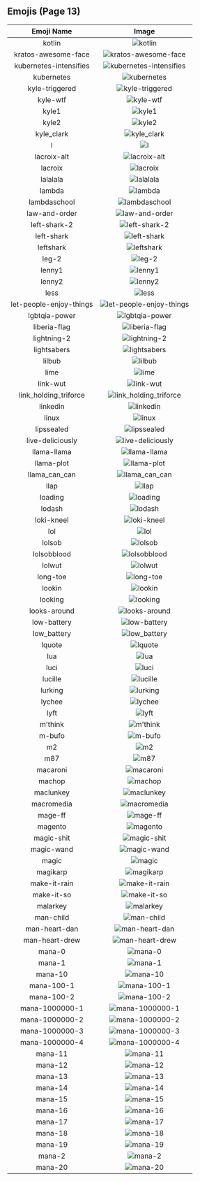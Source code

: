 
  ## Emojis (Page 13)
  |Emoji Name|Image|
  | :-: | :-: |
  |kotlin| ![kotlin](/emojis/denverdevs/kotlin.png)|
  |kratos-awesome-face| ![kratos-awesome-face](/emojis/denverdevs/kratos-awesome-face.jpg)|
  |kubernetes-intensifies| ![kubernetes-intensifies](/emojis/denverdevs/kubernetes-intensifies.gif)|
  |kubernetes| ![kubernetes](/emojis/denverdevs/kubernetes.png)|
  |kyle-triggered| ![kyle-triggered](/emojis/denverdevs/kyle-triggered.gif)|
  |kyle-wtf| ![kyle-wtf](/emojis/denverdevs/kyle-wtf.png)|
  |kyle1| ![kyle1](/emojis/denverdevs/kyle1.jpg)|
  |kyle2| ![kyle2](/emojis/denverdevs/kyle2.jpg)|
  |kyle_clark| ![kyle_clark](/emojis/denverdevs/kyle_clark.png)|
  |l| ![l](/emojis/denverdevs/l.jpg)|
  |lacroix-alt| ![lacroix-alt](/emojis/denverdevs/lacroix-alt.png)|
  |lacroix| ![lacroix](/emojis/denverdevs/lacroix.png)|
  |lalalala| ![lalalala](/emojis/denverdevs/lalalala.gif)|
  |lambda| ![lambda](/emojis/denverdevs/lambda.png)|
  |lambdaschool| ![lambdaschool](/emojis/denverdevs/lambdaschool.png)|
  |law-and-order| ![law-and-order](/emojis/denverdevs/law-and-order.png)|
  |left-shark-2| ![left-shark-2](/emojis/denverdevs/left-shark-2.gif)|
  |left-shark| ![left-shark](/emojis/denverdevs/left-shark.png)|
  |leftshark| ![leftshark](/emojis/denverdevs/leftshark.gif)|
  |leg-2| ![leg-2](/emojis/denverdevs/leg-2.png)|
  |lenny1| ![lenny1](/emojis/denverdevs/lenny1.gif)|
  |lenny2| ![lenny2](/emojis/denverdevs/lenny2.gif)|
  |less| ![less](/emojis/denverdevs/less.png)|
  |let-people-enjoy-things| ![let-people-enjoy-things](/emojis/denverdevs/let-people-enjoy-things.png)|
  |lgbtqia-power| ![lgbtqia-power](/emojis/denverdevs/lgbtqia-power.png)|
  |liberia-flag| ![liberia-flag](/emojis/denverdevs/liberia-flag.png)|
  |lightning-2| ![lightning-2](/emojis/denverdevs/lightning-2.gif)|
  |lightsabers| ![lightsabers](/emojis/denverdevs/lightsabers.jpg)|
  |lilbub| ![lilbub](/emojis/denverdevs/lilbub.png)|
  |lime| ![lime](/emojis/denverdevs/lime.png)|
  |link-wut| ![link-wut](/emojis/denverdevs/link-wut.gif)|
  |link_holding_triforce| ![link_holding_triforce](/emojis/denverdevs/link_holding_triforce.png)|
  |linkedin| ![linkedin](/emojis/denverdevs/linkedin.png)|
  |linux| ![linux](/emojis/denverdevs/linux.png)|
  |lipssealed| ![lipssealed](/emojis/denverdevs/lipssealed.gif)|
  |live-deliciously| ![live-deliciously](/emojis/denverdevs/live-deliciously.png)|
  |llama-llama| ![llama-llama](/emojis/denverdevs/llama-llama.png)|
  |llama-plot| ![llama-plot](/emojis/denverdevs/llama-plot.gif)|
  |llama_can_can| ![llama_can_can](/emojis/denverdevs/llama_can_can.gif)|
  |llap| ![llap](/emojis/denverdevs/llap.png)|
  |loading| ![loading](/emojis/denverdevs/loading.gif)|
  |lodash| ![lodash](/emojis/denverdevs/lodash.png)|
  |loki-kneel| ![loki-kneel](/emojis/denverdevs/loki-kneel.png)|
  |lol| ![lol](/emojis/denverdevs/lol.gif)|
  |lolsob| ![lolsob](/emojis/denverdevs/lolsob.png)|
  |lolsobblood| ![lolsobblood](/emojis/denverdevs/lolsobblood.png)|
  |lolwut| ![lolwut](/emojis/denverdevs/lolwut.png)|
  |long-toe| ![long-toe](/emojis/denverdevs/long-toe.gif)|
  |lookin| ![lookin](/emojis/denverdevs/lookin.png)|
  |looking| ![looking](/emojis/denverdevs/looking.gif)|
  |looks-around| ![looks-around](/emojis/denverdevs/looks-around.gif)|
  |low-battery| ![low-battery](/emojis/denverdevs/low-battery.gif)|
  |low_battery| ![low_battery](/emojis/denverdevs/low_battery.gif)|
  |lquote| ![lquote](/emojis/denverdevs/lquote.gif)|
  |lua| ![lua](/emojis/denverdevs/lua.png)|
  |luci| ![luci](/emojis/denverdevs/luci.png)|
  |lucille| ![lucille](/emojis/denverdevs/lucille.gif)|
  |lurking| ![lurking](/emojis/denverdevs/lurking.gif)|
  |lychee| ![lychee](/emojis/denverdevs/lychee.png)|
  |lyft| ![lyft](/emojis/denverdevs/lyft.png)|
  |m'think| ![m'think](/emojis/denverdevs/m'think.png)|
  |m-bufo| ![m-bufo](/emojis/denverdevs/m-bufo.png)|
  |m2| ![m2](/emojis/denverdevs/m2.png)|
  |m87| ![m87](/emojis/denverdevs/m87.png)|
  |macaroni| ![macaroni](/emojis/denverdevs/macaroni.png)|
  |machop| ![machop](/emojis/denverdevs/machop.gif)|
  |maclunkey| ![maclunkey](/emojis/denverdevs/maclunkey.png)|
  |macromedia| ![macromedia](/emojis/denverdevs/macromedia.png)|
  |mage-ff| ![mage-ff](/emojis/denverdevs/mage-ff.png)|
  |magento| ![magento](/emojis/denverdevs/magento.jpg)|
  |magic-shit| ![magic-shit](/emojis/denverdevs/magic-shit.jpg)|
  |magic-wand| ![magic-wand](/emojis/denverdevs/magic-wand.gif)|
  |magic| ![magic](/emojis/denverdevs/magic.gif)|
  |magikarp| ![magikarp](/emojis/denverdevs/magikarp.gif)|
  |make-it-rain| ![make-it-rain](/emojis/denverdevs/make-it-rain.gif)|
  |make-it-so| ![make-it-so](/emojis/denverdevs/make-it-so.gif)|
  |malarkey| ![malarkey](/emojis/denverdevs/malarkey.png)|
  |man-child| ![man-child](/emojis/denverdevs/man-child.png)|
  |man-heart-dan| ![man-heart-dan](/emojis/denverdevs/man-heart-dan.png)|
  |man-heart-drew| ![man-heart-drew](/emojis/denverdevs/man-heart-drew.png)|
  |mana-0| ![mana-0](/emojis/denverdevs/mana-0.png)|
  |mana-1| ![mana-1](/emojis/denverdevs/mana-1.png)|
  |mana-10| ![mana-10](/emojis/denverdevs/mana-10.png)|
  |mana-100-1| ![mana-100-1](/emojis/denverdevs/mana-100-1.png)|
  |mana-100-2| ![mana-100-2](/emojis/denverdevs/mana-100-2.png)|
  |mana-1000000-1| ![mana-1000000-1](/emojis/denverdevs/mana-1000000-1.png)|
  |mana-1000000-2| ![mana-1000000-2](/emojis/denverdevs/mana-1000000-2.png)|
  |mana-1000000-3| ![mana-1000000-3](/emojis/denverdevs/mana-1000000-3.png)|
  |mana-1000000-4| ![mana-1000000-4](/emojis/denverdevs/mana-1000000-4.png)|
  |mana-11| ![mana-11](/emojis/denverdevs/mana-11.png)|
  |mana-12| ![mana-12](/emojis/denverdevs/mana-12.png)|
  |mana-13| ![mana-13](/emojis/denverdevs/mana-13.png)|
  |mana-14| ![mana-14](/emojis/denverdevs/mana-14.png)|
  |mana-15| ![mana-15](/emojis/denverdevs/mana-15.png)|
  |mana-16| ![mana-16](/emojis/denverdevs/mana-16.png)|
  |mana-17| ![mana-17](/emojis/denverdevs/mana-17.png)|
  |mana-18| ![mana-18](/emojis/denverdevs/mana-18.png)|
  |mana-19| ![mana-19](/emojis/denverdevs/mana-19.png)|
  |mana-2| ![mana-2](/emojis/denverdevs/mana-2.png)|
  |mana-20| ![mana-20](/emojis/denverdevs/mana-20.png)|
  